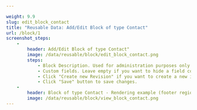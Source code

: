 ```yaml
---

weight: 9.9
slug: edit_block_contact
title: "Reusable Data: Add/Edit Block of type Contact"
url: /block/1
screenshot_steps:
    -
        header: Add/Edit Block of type Contact"
        image: /data/reusable/block/edit_block_contact.png
        steps:
            - Block Description. Used for administration purposes only.
            - Custom fields. Leave empty if you want to hide a field completely.
            - Click "Create new Revision" if you want to create a new instance for this item.
            - Click "Save" button to save changes.
    -
        header: Block of type Contact - Rendering example (footer region)"
        image: /data/reusable/block/view_block_contact.png
---
```

